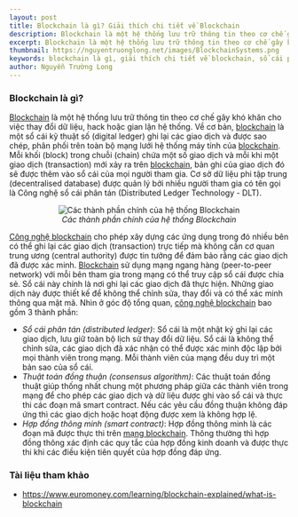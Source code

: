 ```yaml
---
layout: post
title: Blockchain là gì? Giải thích chi tiết về Blockchain
description: Blockchain là một hệ thống lưu trữ thông tin theo cơ chế gây khó khăn cho việc thay đổi dữ liệu, hack hoặc gian lận hệ thống. Một sổ cái kỹ thuật số (digital ledger) ghi lại các giao dịch và được sao chép, phân phối trên toàn bộ mạng lưới hệ thống máy tính của blockchain.
excerpt: Blockchain là một hệ thống lưu trữ thông tin theo cơ chế gây khó khăn cho việc thay đổi dữ liệu, hack hoặc gian lận hệ thống. Một sổ cái kỹ thuật số (digital ledger) ghi lại các giao dịch và được sao chép, phân phối trên toàn bộ mạng lưới hệ thống máy tính của blockchain.
thumbnail: https://nguyentruonglong.net/images/BlockchainSystems.png
keywords: blockchain là gì, giải thích chi tiết về blockchain, sổ cái phân tán, giải thích blockchain, công nghệ blockchain, blockchain, mạng blockchain
author: Nguyễn Trường Long
---
```


### Blockchain là gì?

[Blockchain](https://nguyentruonglong.net/blockchain-la-gi-giai-thich-chi-tiet-ve-blockchain.html) là một hệ thống lưu trữ thông tin theo cơ chế gây khó khăn cho việc thay đổi dữ liệu, hack hoặc gian lận hệ thống. Về cơ bản, [blockchain](https://nguyentruonglong.net/blockchain-la-gi-giai-thich-chi-tiet-ve-blockchain.html) là một sổ cái kỹ thuật số (digital ledger) ghi lại các giao dịch và được sao chép, phân phối trên toàn bộ mạng lưới hệ thống máy tính của [blockchain](https://nguyentruonglong.net/blockchain-la-gi-giai-thich-chi-tiet-ve-blockchain.html). Mỗi khối (block) trong chuỗi (chain) chứa một số giao dịch và mỗi khi một giao dịch (transaction) mới xảy ra trên [blockchain](https://nguyentruonglong.net/blockchain-la-gi-giai-thich-chi-tiet-ve-blockchain.html), bản ghi của giao dịch đó sẽ được thêm vào sổ cái của mọi người tham gia. Cơ sở dữ liệu phi tập trung (decentralised database) được quản lý bởi nhiều người tham gia có tên gọi là Công nghệ sổ cái phân tán (Distributed Ledger Technology - DLT).


<figure class="image">
<center>
  <img src="https://nguyentruonglong.net/images/BlockchainSystems.png" alt="Các thành phần chính của hệ thống Blockchain">
  <figcaption>
	  <i>Các thành phần chính của hệ thống Blockchain</i>
  </figcaption>
</center>
</figure>

[Công nghệ blockchain](https://nguyentruonglong.net/blockchain-la-gi-giai-thich-chi-tiet-ve-blockchain.html) cho phép xây dựng các ứng dụng trong đó nhiều bên có thể ghi lại các giao dịch (transaction) trực tiếp mà không cần cơ quan trung ương (central authority) được tin tưởng để đảm bảo rằng các giao dịch đã được xác minh. [Blockchain](https://nguyentruonglong.net/blockchain-la-gi-giai-thich-chi-tiet-ve-blockchain.html) sử dụng mạng ngang hàng (peer-to-peer network) với mỗi bên tham gia trong mạng có thể truy cập sổ cái được chia sẻ. Sổ cái này chính là nơi ghi lại các giao dịch đã thực hiện. Những giao dịch này được thiết kế để không thể chỉnh sửa, thay đổi và có thể xác minh thông qua mật mã. Nhìn ở góc độ tổng quan, [công nghệ blockchain](https://nguyentruonglong.net/blockchain-la-gi-giai-thich-chi-tiet-ve-blockchain.html) bao gồm 3 thành phần:
- <i>Sổ cái phân tán (distributed ledger)</i>: Sổ cái là một nhật ký ghi lại các giao dịch, lưu giữ toàn bộ lịch sử thay đổi dữ liệu. Sổ cái là không thể chỉnh sửa, các giao dịch đã xác nhận có thể được xác minh độc lập bởi mọi thành viên trong mạng. Mỗi thành viên của mạng đều duy trì một bản sao của sổ cái.
- <i>Thuật toán đồng thuận (consensus algorithm)</i>: Các thuật toán đồng thuật giúp thống nhất chung một phương pháp giữa các thành viên trong mạng để cho phép các giao dịch và dữ liệu được ghi vào sổ cái và thực thi các đoạn mã smart contract. Nếu các yêu cầu đồng thuận không đáp ứng thì các giao dịch hoặc hoạt động được xem là không hợp lệ.
- <i>Hợp đồng thông minh (smart contract)</i>: Hợp đồng thông minh là các đoạn mã được thực thi trên [mạng blockchain](https://nguyentruonglong.net/blockchain-la-gi-giai-thich-chi-tiet-ve-blockchain.html). Thông thường thì hợp đồng thông xác định các quy tắc của hợp đồng kinh doanh và được thực thi khi các điều kiện tiên quyết của hợp đồng đáp ứng.


### Tài liệu tham khảo

* <a href="https://www.euromoney.com/learning/blockchain-explained/what-is-blockchain" target="_blank">https://www.euromoney.com/learning/blockchain-explained/what-is-blockchain</a>
